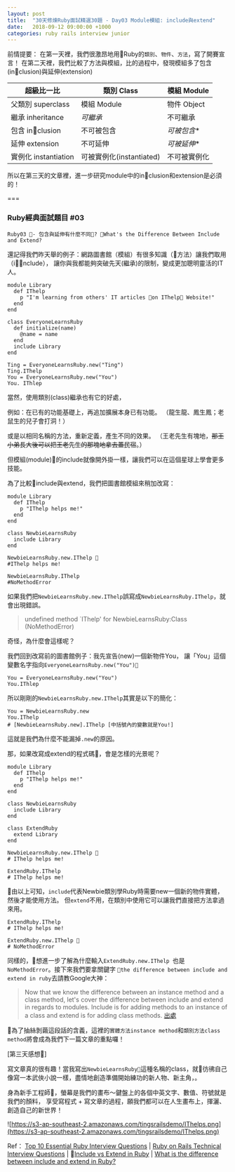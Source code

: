 ```yaml
---
layout: post
title:  "30天修煉Ruby面試精選30題 - Day03 Module模組: include與extend"
date:   2018-09-12 09:00:00 +1000
categories: ruby rails interview junior
---
```


前情提要：
在第一天裡，我們很激昂地用Ruby的`類別`、`物件`、`方法`，寫了開賽宣言！
在第二天裡，我們比較了方法與模組，比的過程中，發現模組多了包含(inclusion)與延伸(extension)

 | 超級比一比 | 類別 Class | 模組 Module 
------------- | ------------- | -------------
父類別 superclass  | 模組 Module  | 物件 Object 
繼承 inheritance  | *可繼承*  | 不可繼承 
包含 inclusion  | 不可被包含  | *可被包含** 
延伸 extension  | 不可延伸  | *可被延伸**
實例化 instantiation  | 可被實例化(instantiated)  | 不可被實例化 

所以在第三天的文章裡，進一步研究module中的inclusion和extension是必須的！

===
### Ruby經典面試題目 #03

` Ruby03 - 包含與延伸有什麼不同? What's the Difference Between Include and Extend? `

還記得我們昨天舉的例子：網路圖書館（模組）有很多知識（方法）讓我們取用（include），
讓你與我都能夠突破先天(繼承)的限制，變成更加聰明靈活的IT人。

```
module Library 
  def IThelp 
    p "I'm learning from others' IT articles on IThelp Website!"
  end
end

class EveryoneLearnsRuby
  def initialize(name)
    @name = name
  end
  include Library 
end

Ting = EveryoneLearnsRuby.new("Ting") 
Ting.IThelp  
You = EveryoneLearnsRuby.new("You")
You. IThlep
```

當然，使用類別(class)繼承也有它的好處，

例如：在已有的功能基礎上，再追加擴展本身已有功能。
（龍生龍、鳳生鳳；老鼠生的兒子會打洞！）

或是以相同名稱的方法，重新定義，產生不同的效果。
（王老先生有塊地，~~那王小弟長大後可以把王老先生的那塊地拿去蓋民宿~~。）


但模組(module)的include就像開外掛一樣，讓我們可以在這個星球上學會更多技能。

為了比較include與extend，我們把圖書館模組來稍加改寫：
```
module Library 
  def IThelp 
    p "IThelp helps me!"
  end
end

class NewbieLearnsRuby
  include Library 
end

NewbieLearnsRuby.new.IThelp 
#IThelp helps me!

NewbieLearnsRuby.IThelp
#NoMethodError
```
如果我們把`NewbieLearnsRuby.new.IThelp`誤寫成`NewbieLearnsRuby.IThelp`，就會出現錯誤。
> undefined method `IThelp' for NewbieLearnsRuby:Class (NoMethodError)

奇怪，為什麼會這樣呢？

我們回到改寫前的圖書館例子：我先宣告(new)一個新物件You，
讓「You」這個變數名字指向`EveryoneLearnsRuby.new("You")`

```
You = EveryoneLearnsRuby.new("You")
You.IThlep
```

所以剛剛的`NewbieLearnsRuby.new.IThelp`其實是以下的簡化：
```
You = NewbieLearnsRuby.new
You.IThelp
# [NewbieLearnsRuby.new].IThelp [中括號內的變數就是You!]
```
這就是我們為什麼不能漏掉`.new`的原因。

那，如果改寫成extend的程式碼，會是怎樣的光景呢？

```
module Library 
  def IThelp 
    p "IThelp helps me!"
  end
end

class NewbieLearnsRuby
  include Library 
end

class ExtendRuby
  extend Library
end

NewbieLearnsRuby.new.IThelp 
# IThelp helps me!

ExtendRuby.IThelp
# IThelp helps me!
```

由以上可知，`include`代表Newbie類別學Ruby時需要new一個新的物件實體，然後才能使用方法。
但`extend`不用，在類別中使用它可以讓我們直接把方法拿過來用。

```
ExtendRuby.IThelp
# IThelp helps me!

ExtendRuby.new.IThelp 
# NoMethodError
```

同樣的，想進一步了解為什麼輸入`ExtendRuby.new.IThelp `也是`NoMethodError`。接下來我們要拿關鍵字 `the difference between include and extend in ruby`去請教Google大神：

> Now that we know the difference between an instance method and a class method, let's cover the difference between include and extend in regards to modules. Include is for adding methods to an instance of a class and extend is for adding class methods. [出處](http://www.railstips.org/blog/archives/2009/05/15/include-vs-extend-in-ruby/)

為了抽絲剝繭這段話的含義，這裡的`實體方法instance method`和`類別方法class method`將會成為我們下一篇文章的重點囉！


[第三天感想]

寫文章真的很有趣！當我寫出`NewbieLearnsRuby`這種名稱的class，就彷彿自己像寫一本武俠小說一樣，盡情地創造準備開始練功的新人物、新主角，。

身為新手工程師，螢幕是我們的畫布～鍵盤上的各個中英文字、數值、符號就是我們的顏料，
享受寫程式 + 寫文章的過程，願我們都可以在人生畫布上，揮灑、創造自己的新世界！

![https://s3-ap-southeast-2.amazonaws.com/tingsrailsdemo/IThelps.png](https://s3-ap-southeast-2.amazonaws.com/tingsrailsdemo/IThelps.png)


Ref：
[Top 10 Essential Ruby Interview Questions](https://blog.bater.gq/ruby/2018/02/02/top-10-essential-ruby-interview-questions.html) |
[Ruby on Rails Technical Interview Questions](https://github.com/timurcatakli/ruby-on-rails-interview-questions-answers) |
[Include vs Extend in Ruby](http://www.railstips.org/blog/archives/2009/05/15/include-vs-extend-in-ruby/) |
[What is the difference between include and extend in Ruby?](https://stackoverflow.com/questions/156362/what-is-the-difference-between-include-and-extend-in-ruby)